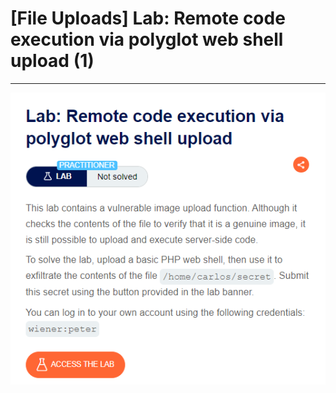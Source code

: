 # [File Uploads] Lab: Remote code execution via polyglot web shell upload (1)

---

![Untitled](%5BFile%20Uploads%5D%20Lab%20Remote%20code%20execution%20via%20polyg%2083810566b2ba4a279e34b5886d80202c/Untitled.png)